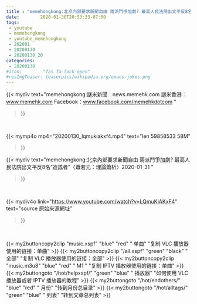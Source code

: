 ```yaml
---
title : "memehongkong:北京內部要求新聞自由 兩派鬥爭加劇? 最高人民法院出文平反8名”造謠者”〈蕭若元：理論蕭析〉2020-01-31 "
date:        2020-01-30T20:53:33-07:00
tags:
 - youtube
 - memehongkong
 - youtube_memehongkong
 - 202001
 - 20200130
 - 20200130_20
categories:
 - 20200130
#icon:        "fas fa-lock-open"
#resImgTeaser: teaserpics/wikipedia.org/emacs-jokes.png
---
```


{{< mydiv text="memehongkong:謎米新聞：news.memehk.com 謎米香港： www.memehk.com Facebook：www.facebook.com/memehkdotcom "
>}}
<br>


{{< mymp4o mp4="20200130_lqmukiakxf4.mp4"
text="len 59858533    58M"
>}}


{{< mydiv text="memehongkong:北京內部要求新聞自由 兩派鬥爭加劇? 最高人民法院出文平反8名”造謠者”〈蕭若元：理論蕭析〉2020-01-31 "
>}}
<br>

{{< mydiv4o link="https://www.youtube.com/watch?v=LQmuKiAKxF4"
text="source 原始來源網址"
>}}


<br>

{{< my2buttoncopy2clip "music.xspf"        "blue"   "red"    " 单曲"  "复制 VLC 播放器使用的链接：单曲" >}} {{< my2buttoncopy2clip "/all.xspf"         "green"  "black"  " 全部"  "复制 VLC 播放器使用的链接：全部" >}} {{< my2buttoncopy2clip "music.m3u8"        "blue"   "red"    " M1 "    "复制 IPTV 播放器使用的链接：单曲" >}} {{< my2buttongoto      "/hot/helpxspf/"    "green"  "blue"   " 播放器" "如何使用 VLC 播放器或者 IPTV 播放器的教程" >}} {{< my2buttongoto      "/hot/endothers/"   "blue"   "red"    " 月份"   "转到月份总目录" >}} {{< my2buttongoto      "/hot/alltags/"     "green"  "blue"   " 列表"   "转到文章总列表" >}} 
